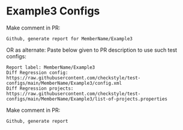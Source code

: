 # Example3 Configs
Make comment in PR:
```
Github, generate report for MemberName/Example3
```
OR as alternate:
Paste below given to PR description to use such test configs:
```
Report label: MemberName/Example3
Diff Regression config: https://raw.githubusercontent.com/checkstyle/test-configs/main/MemberName/Example3/config.xml
Diff Regression projects: https://raw.githubusercontent.com/checkstyle/test-configs/main/MemberName/Example3/list-of-projects.properties
```
Make comment in PR:
```
Github, generate report
```
